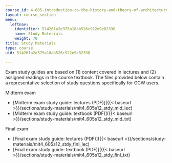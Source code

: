 ```yaml
---
course_id: 4-605-introduction-to-the-history-and-theory-of-architecture-spring-2012
layout: course_section
menu:
  leftnav:
    identifier: 514261a2e375a18ab526c922e9e82338
    name: Study Materials
    weight: 70
title: Study Materials
type: course
uid: 514261a2e375a18ab526c922e9e82338

---
```


Exam study guides are based on (1) content covered in lectures and (2) assigned readings in the course textbook. The files provided below contain a representative selection of study questions specifically for OCW users.

Midterm exam

*   [Midterm exam study guide: lectures (PDF)]({{< baseurl >}}/sections/study-materials/mit4_605s12_stdy_mid_lec)
*   [Midterm exam study guide: textbook (PDF)]({{< baseurl >}}/sections/study-materials/mit4_605s12_stdy_mid_txt)

Final exam

*   [Final exam study guide: lectures (PDF)]({{< baseurl >}}/sections/study-materials/mit4_605s12_stdy_finl_lec)
*   [Final exam study guide: textbook (PDF)]({{< baseurl >}}/sections/study-materials/mit4_605s12_stdy_finl_txt)